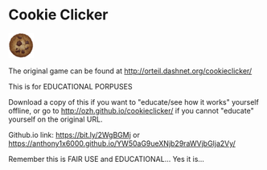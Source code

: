 Cookie Clicker
=============

<img src="img/perfectCookie.png" width="50px" height="50px">

The original game can be found at http://orteil.dashnet.org/cookieclicker/

This is for EDUCATIONAL PORPUSES

Download a copy of this if you want to "educate/see how it works" yourself offline, or go to http://ozh.github.io/cookieclicker/ if you cannot "educate" yourself on the original URL.

Github.io link:
https://bit.ly/2WgBGMj
or
https://anthony1x6000.github.io/YW50aG9ueXNjb29raWVjbGlja2Vy/

Remember this is FAIR USE and EDUCATIONAL...
Yes it is...
